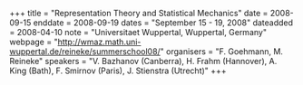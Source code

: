 +++
title = "Representation Theory and Statistical Mechanics"
date = 2008-09-15
enddate = 2008-09-19
dates = "September 15 - 19, 2008"
dateadded = 2008-04-10
note = "Universitaet Wuppertal, Wuppertal, Germany"
webpage = "http://wmaz.math.uni-wuppertal.de/reineke/summerschool08/"
organisers = "F. Goehmann, M. Reineke"
speakers = "V. Bazhanov (Canberra), H. Frahm (Hannover), A. King (Bath),  F.
Smirnov (Paris), J. Stienstra (Utrecht)"
+++
